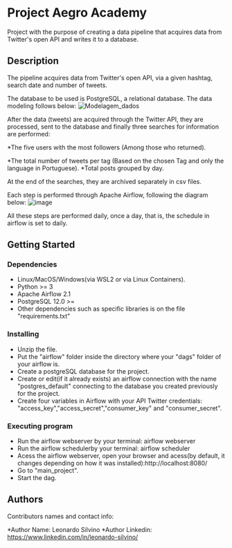 # Project Aegro Academy

Project with the purpose of creating a data pipeline that acquires data from Twitter's open API and writes it to a database.

## Description

The pipeline acquires data from Twitter's open API, via a given hashtag, search date and number of tweets.

The database to be used is PostgreSQL, a relational database. The data modeling follows below:
![Modelagem_dados](https://user-images.githubusercontent.com/78217387/172247521-1174e345-4ce9-4f20-b07a-643456f576c0.png)

After the data (tweets) are acquired through the Twitter API, they are processed, sent to the database and finally three searches for information are performed:

*The five users with the most followers (Among those who returned).

*The total number of tweets per tag (Based on the chosen Tag and only the language in Portuguese).
*Total posts grouped by day.

At the end of the searches, they are archived separately in csv files.

Each step is performed through Apache Airflow, following the diagram below:
![image](https://user-images.githubusercontent.com/78217387/172247885-3e68ece4-c0d6-44aa-866a-51599a2ea351.png)

All these steps are performed daily, once a day, that is, the schedule in airflow is set to daily.

## Getting Started

### Dependencies

* Linux/MacOS/Windows(via WSL2 or via Linux Containers).
* Python >= 3
* Apache Airflow 2.1
* PostgreSQL 12.0 >=
* Other dependencies such as specific libraries is on the file "requirements.txt"

### Installing

* Unzip the file.
* Put the "airflow" folder inside the directory where your "dags" folder of your airflow is.
* Create a postgreSQL database for the project.
* Create or edit(if it already exists) an airflow connection with the name "postgres_default" connecting to the database you created previously for the project.
* Create four variables in Airflow with your API Twitter credentials: "access_key","access_secret","consumer_key" and "consumer_secret".

### Executing program

* Run the airflow webserver by your terminal: airflow webserver
* Run the airflow schedulerby your terminal: airflow scheduler
* Acess the airflow webserver, open your browser and acess(by default, it changes depending on how it was installed):http://localhost:8080/
* Go to "main_project".
* Start the dag.

## Authors

Contributors names and contact info:

*Author Name: Leonardo Silvino 
*Author Linkedin: https://www.linkedin.com/in/leonardo-silvino/
